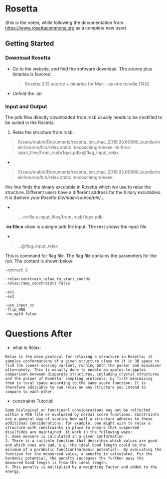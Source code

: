 # Rosetta
(this is the notes, while following the documentation from https://www.rosettacommons.org as a complete new user)
## Getting Started
### Download Rosetta

- Go to the website, and find the software download. The source plus binaries is favored.
  >Rosetta 3.12 source + binaries for Mac - as one bundle (14G)

- Unfold the .tar

### Input and Output

The pdb files directly downloaded from rcsb usually needs to be modified to be suited in the Rosetta.

1. Relax the structure from rcsb:

>/Users/mabin/Documents/rosetta_bin_mac_2019.35.60890_bundle/main/source/bin/relax.static.macosclangrelease -in:file:s input_files/from_rcsb/1qys.pdb @flag_input_relax


-
>/Users/mabin/Documents/rosetta_bin_mac_2019.35.60890_bundle/main/source/bin/relax.static.macosclangrelease 

this line finds the binary excutable in Rosetta which we use to relax the structure. Different users have a different address for the binary excutables. It is *$where your Rosetta file/main/source/bin/...*

-
>...-in:file:s input_files/from_rcsb/1qys.pdb

**-in:file:s** show is a single pdb file input. The rest shows the input file.

-
>...@flag_input_relax

This is command for flag file. The flag file contains the parameters for the run. The content is shown below:

~~~
-nstruct 2

-relax:constrain_relax_to_start_coords
-relax:ramp_constraints false

-ex1
-ex2

-use_input_sc
-flip_HNQ
-no_optH false

~~~







# Questions After

- what is Relax:
~~~
Relax is the main protocol for relaxing a structure in Rosetta; it samples conformations of a given structure close to it in 3D space to find the lowest-scoring variant, running both the packer and minimizer alternately. This is usually done to enable an apples-to-apples comparison between disparate structures, including crystal structures and the output of Rosetta' sampling protocols, by first minimizing them in local space according to the same score function. It is therefore advisable to run relax on any structure you intend to compare to each other.
~~~
- constraints Tutorial:
~~~
Some biological or functioanl considerations may not be relfected within a PDB file or evaluated by normal score functions. Constraints are a general way of scoring how well a structure adheres to these additional considerations; for example, one might wish to relax a structure with constraints in place to ensure that suspected disulfides are maintained. It work in the following ways:
1. Some measure is calculated in a given conformation
2. There is a suitable function that describes which values are good and which ones are bad, e.g. the ideal bond length could be the minimum of a parabolic function(harmonic potential). By evaluating the function for the measuresd value, a penalty is calculated. For the harmonic potential, the penalty increases the further away the measured bond length is from the ideal length.
3. This penalty is multiplied by a weighting factor and added to the energy.
~~~







